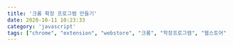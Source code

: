 ```yaml
---
title: '크롬 확장 프로그램 만들기'
date: 2020-10-11 10:23:33
category: 'javascript'
tags: ["chrome", "extension", "webstore", "크롬", "학장프로그램", "웹스토어"]
---
```

